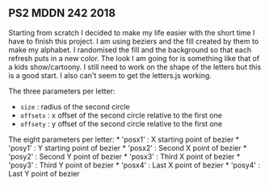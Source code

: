 ## PS2 MDDN 242 2018

Starting from scratch I decided to make my life easier with the short time I have to finish this project. I am using beziers and the fill created by them to make my alphabet. I randomised the fill and the background so that each refresh puts in a new color. The look I am going for is something like that of a kids show/cartoony. I still need to work on the shape of the letters but this is a good start. I also can't seem to get the letters.js working.

The three parameters per letter:
  * `size` : radius of the second circle
  * `offsetx` : x offset of the second circle relative to the first one
  * `offsety` : y offset of the second circle relative to the first one

The eight parameters per letter:
	* 'posx1' : X starting point of bezier
	* 'posy1' : Y starting point of bezier
	* 'posx2' : Second X point of bezier
	* 'posy2' : Second Y point of bezier
	* 'posx3' : Third X point of bezier
	* 'posy3' : Third Y point of bezier
	* 'posx4' : Last X point of bezier
	* 'posy4' : Last Y point of bezier